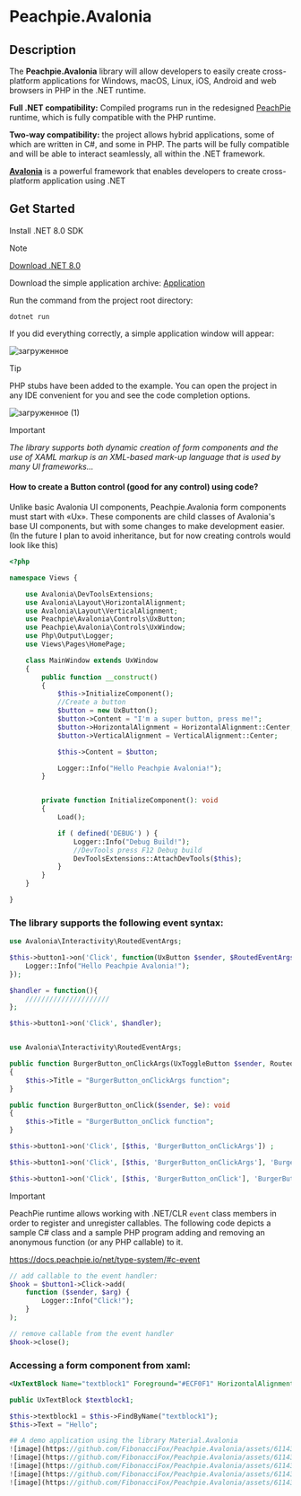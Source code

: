 # Peachpie.Avalonia

## Description

The **Peachpie.Avalonia** library will allow developers to easily create cross-platform applications for Windows, macOS, Linux, iOS, Android and web browsers in PHP in the .NET runtime.

**Full .NET compatibility:** Compiled programs run in the redesigned [PeachPie](https://www.peachpie.io/) runtime, which is fully compatible with the PHP runtime.

**Two-way compatibility:** the project allows hybrid applications, some of which are written in C#, and some in PHP. The parts will be fully compatible and will be able to interact seamlessly, all within the .NET framework.

[**Avalonia**](https://avaloniaui.net/) is a powerful framework that enables developers to create cross-platform application using .NET

## Get Started

Install .NET 8.0 SDK

> [!NOTE]
>[ ](https://dotnet.microsoft.com/en-us/download/dotnet/8.0)[Download .NET 8.0]()

Download the simple application archive:
[Application](https://drive.google.com/file/d/1bph02IFZy3c3CD87-1aa1kMg-lDyQbqs/view?usp=sharing)


Run the command from the project root directory:

```
dotnet run
```

If you did everything correctly, a simple application window will appear:

![загруженное](https://github.com/FibonacciFox/Peachpie.Avalonia/assets/61143434/1847556f-c33e-40cd-8714-8e746e5fe646)


> [!TIP]
>PHP stubs have been added to the example.
>You can open the project in any IDE convenient for you and see the code completion options.

![загруженное (1)](https://github.com/FibonacciFox/Peachpie.Avalonia/assets/61143434/519df094-2730-4298-936d-b3c5f3074ee2)

> [!IMPORTANT]
>*The library supports both dynamic creation of form components and the use of XAML markup is an XML-based mark-up language that is used by many UI frameworks...*
>


#### How to create a Button control (good for any control) using code?
Unlike basic Avalonia UI components, Peachpie.Avalonia form components must start with «Ux». These components are child classes of Avalonia's base UI components, but with some changes to make development easier. (In the future I plan to avoid inheritance, but for now creating controls would look like this)
```php
<?php

namespace Views {

    use Avalonia\DevToolsExtensions;
    use Avalonia\Layout\HorizontalAlignment;
    use Avalonia\Layout\VerticalAlignment;
    use Peachpie\Avalonia\Controls\UxButton;
    use Peachpie\Avalonia\Controls\UxWindow;
    use Php\Output\Logger;
    use Views\Pages\HomePage;

    class MainWindow extends UxWindow
    {
        public function __construct()
        {
            $this->InitializeComponent();
			//Create a button
            $button = new UxButton();
            $button->Content = "I'm a super button, press me!";
            $button->HorizontalAlignment = HorizontalAlignment::Center;
            $button->VerticalAlignment = VerticalAlignment::Center;

            $this->Content = $button;

            Logger::Info("Hello Peachpie Avalonia!");
        }


        private function InitializeComponent(): void
        {
            Load();

            if ( defined('DEBUG') ) {
                Logger::Info("Debug Build!");
                //DevTools press F12 Debug build
                DevToolsExtensions::AttachDevTools($this);
            }
        }
    }

}
```

### **The library supports the following event syntax:**

```php
use Avalonia\Interactivity\RoutedEventArgs;

$this->button1->on('Click', function(UxButton $sender, $RoutedEventArgs $e) {
	Logger::Info("Hello Peachpie Avalonia!");
});

$handler = function(){
	/////////////////////
};

$this->button1->on('Click', $handler);


use Avalonia\Interactivity\RoutedEventArgs;

public function BurgerButton_onClickArgs(UxToggleButton $sender, RoutedEventArgs $e): void
{
	$this->Title = "BurgerButton_onClickArgs function";
}

public function BurgerButton_onClick($sender, $e): void
{
	$this->Title = "BurgerButton_onClick function";
}

$this->button1->on('Click', [$this, 'BurgerButton_onClickArgs']) ;

$this->button1->on('Click', [$this, 'BurgerButton_onClickArgs'], 'BurgerButton_onClickArgs') ;

$this->button1->on('Click', [$this, 'BurgerButton_onClick'], 'BurgerButton_onClick') ;
```

> [!IMPORTANT]
>
>PeachPie runtime allows working with .NET/CLR `event` class members in order to register and unregister callables. The following code depicts a sample C# class and a sample PHP program adding and removing an anonymous function (or any PHP callable) to it.
>
><https://docs.peachpie.io/net/type-system/#c-event>

```php
// add callable to the event handler:
$hook = $button1->Click->add(
    function ($sender, $arg) {
        Logger::Info("Click!");
    }
);

// remove callable from the event handler
$hook->close();
```
### Accessing a form component from xaml:

```xml
<UxTextBlock Name="textblock1" Foreground="#ECF0F1" HorizontalAlignment="Center" Text="Hello PeachPie Avalonia!"/>
```

```php
public UxTextBlock $textblock1;

$this->textblock1 = $this->FindByName("textblock1");
$this->Text = "Hello";

## A demo application using the library Material.Avalonia
![image](https://github.com/FibonacciFox/Peachpie.Avalonia/assets/61143434/6631c6a1-ac50-4f6c-8c40-f224cecf7d6f)
![image](https://github.com/FibonacciFox/Peachpie.Avalonia/assets/61143434/da3395cf-4317-437a-abe0-808438aa6e24)
![image](https://github.com/FibonacciFox/Peachpie.Avalonia/assets/61143434/29a259c1-9657-4d6f-88f8-e5e7b21fc95f)
![image](https://github.com/FibonacciFox/Peachpie.Avalonia/assets/61143434/1f2f289f-f51c-48e4-bcac-220fec2f420a)
![image](https://github.com/FibonacciFox/Peachpie.Avalonia/assets/61143434/27591571-2b0a-456c-979a-b6745f759d58)
